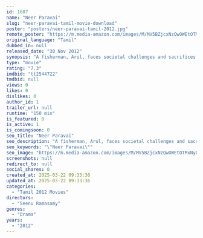 ```yaml
---
id: 1607
name: "Neer Paravai"
slug: "neer-paravai-tamil-movie-download"
poster: "posters/neer-paravai-tamil-2012.jpg"
remote_poster: "https://m.media-amazon.com/images/M/MV5BZjcxNzQwOWEtOTMxNy00NzE0LTgzZGMtY2ZlN2YzMGE2NzA1XkEyXkFqcGc@._V1_SX300.jpg"
original_language: "Tamil"
dubbed_in: null
released_date: "30 Nov 2012"
synopsis: "A fisherman, Arul, faces societal challenges and sacrifices for his community. A poignant love story unfolds against the backdrop of coastal struggles, portraying resilience and enduring love."
type: "movie"
rating: "7.3"
imdbid: "tt2544722"
tmdbid: null
views: 0
likes: 0
dislikes: 0
author_id: 1
trailer_url: null
runtime: "150 min"
is_featured: 0
is_active: 1
is_comingsoon: 0
seo_title: "Neer Paravai"
seo_description: "A fisherman, Arul, faces societal challenges and sacrifices for his community. A poignant love story unfolds against the backdrop of coastal struggles, portraying resilience and enduring love."
seo_keywords: "\"Neer Paravai\""
seo_image: "https://m.media-amazon.com/images/M/MV5BZjcxNzQwOWEtOTMxNy00NzE0LTgzZGMtY2ZlN2YzMGE2NzA1XkEyXkFqcGc@._V1_SX300.jpg"
screenshots: null
redirect_to: null
social_shares: 0
created_at: 2025-03-22 09:33:36
updated_at: 2025-03-22 09:33:36
categories:
  - "Tamil 2012 Movies"
directors:
  - "Seenu Ramasamy"
genres:
  - "Drama"
years:
  - "2012"
---
```

